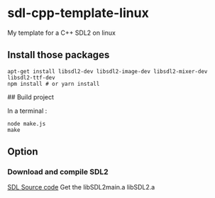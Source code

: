 # sdl-cpp-template-linux
My template for a C++ SDL2 on linux

## Install those packages
```
apt-get install libsdl2-dev libsdl2-image-dev libsdl2-mixer-dev libsdl2-ttf-dev
npm install # or yarn install
```

## Build project

In a terminal : 

```
node make.js
make
```

## Option
### Download and compile SDL2
[SDL Source code](https://www.libsdl.org/release/SDL2-2.0.5.tar.gz)
Get the libSDL2main.a libSDL2.a
